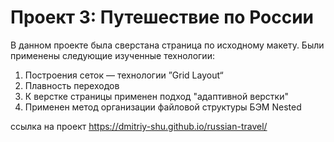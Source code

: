 # Проект 3: Путешествие по России


В данном проекте была сверстана  страница по исходному макету.
Были применены следующие изученные технологии:
1. Построения сеток — технологии ”Grid Layout“
2. Плавность переходов
3. К верстке страницы применен подход "адаптивной верстки"
4. Применен метод организации файловой структуры БЭМ Nested

ссылка на проект https://dmitriy-shu.github.io/russian-travel/